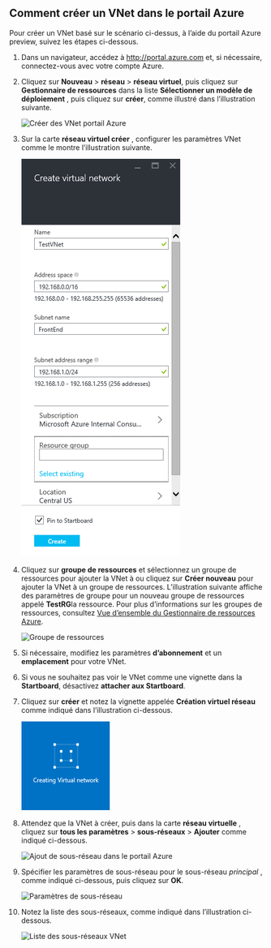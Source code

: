 ## <a name="how-to-create-a-vnet-in-the-azure-portal"></a>Comment créer un VNet dans le portail Azure

Pour créer un VNet basé sur le scénario ci-dessus, à l’aide du portail Azure preview, suivez les étapes ci-dessous.

1. Dans un navigateur, accédez à http://portal.azure.com et, si nécessaire, connectez-vous avec votre compte Azure.
2. Cliquez sur **Nouveau** > **réseau** > **réseau virtuel**, puis cliquez sur **Gestionnaire de ressources** dans la liste **Sélectionner un modèle de déploiement** , puis cliquez sur **créer**, comme illustré dans l’illustration suivante.

    ![Créer des VNet portail Azure](./media/virtual-networks-create-vnet-arm-pportal-include/vnet-create-arm-pportal-figure1.gif)

3. Sur la carte **réseau virtuel créer** , configurer les paramètres VNet comme le montre l’illustration suivante.

    ![Créer la carte réseau virtuel](./media/virtual-networks-create-vnet-arm-pportal-include/vnet-create-arm-pportal-figure2.png)

4. Cliquez sur **groupe de ressources** et sélectionnez un groupe de ressources pour ajouter la VNet à ou cliquez sur **Créer nouveau** pour ajouter la VNet à un groupe de ressources. L’illustration suivante affiche des paramètres de groupe pour un nouveau groupe de ressources appelé **TestRG**la ressource. Pour plus d’informations sur les groupes de ressources, consultez [Vue d’ensemble du Gestionnaire de ressources Azure](../articles/resource-group-overview.md#resource-groups).

    ![Groupe de ressources](./media/virtual-networks-create-vnet-arm-pportal-include/vnet-create-arm-pportal-figure3.png)

5. Si nécessaire, modifiez les paramètres **d’abonnement** et un **emplacement** pour votre VNet. 

6. Si vous ne souhaitez pas voir le VNet comme une vignette dans la **Startboard**, désactivez **attacher aux Startboard**. 

7. Cliquez sur **créer** et notez la vignette appelée **Création virtuel réseau** comme indiqué dans l’illustration ci-dessous.

    ![Création de mosaïque réseau virtuel](./media/virtual-networks-create-vnet-arm-pportal-include/vnet-create-arm-pportal-figure4.png)

8. Attendez que la VNet à créer, puis dans la carte **réseau virtuelle** , cliquez sur **tous les paramètres** > **sous-réseaux** > **Ajouter** comme indiqué ci-dessous.

    ![Ajout de sous-réseau dans le portail Azure](./media/virtual-networks-create-vnet-arm-pportal-include/vnet-create-arm-pportal-figure5.gif)

9. Spécifier les paramètres de sous-réseau pour le sous-réseau *principal* , comme indiqué ci-dessous, puis cliquez sur **OK**. 

    ![Paramètres de sous-réseau](./media/virtual-networks-create-vnet-arm-pportal-include/vnet-create-arm-pportal-figure6.png)

10. Notez la liste des sous-réseaux, comme indiqué dans l’illustration ci-dessous.

    ![Liste des sous-réseaux VNet](./media/virtual-networks-create-vnet-arm-pportal-include/vnet-create-arm-pportal-figure7.png)
